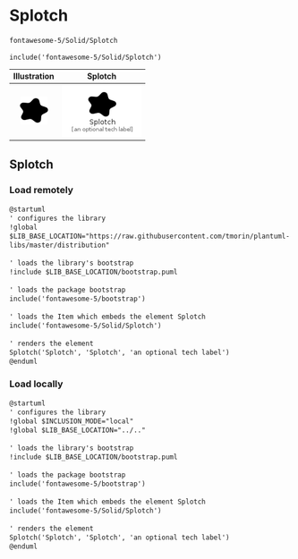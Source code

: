 # Splotch


```text
fontawesome-5/Solid/Splotch
```

```text
include('fontawesome-5/Solid/Splotch')
```



| Illustration | Splotch |
| :---: | :---: |
| ![illustration for Illustration](../../fontawesome-5/Solid/Splotch.png) | ![illustration for Splotch](../../fontawesome-5/Solid/Splotch.Local.png) |




## Splotch

### Load remotely
```plantuml
@startuml
' configures the library
!global $LIB_BASE_LOCATION="https://raw.githubusercontent.com/tmorin/plantuml-libs/master/distribution"

' loads the library's bootstrap
!include $LIB_BASE_LOCATION/bootstrap.puml

' loads the package bootstrap
include('fontawesome-5/bootstrap')

' loads the Item which embeds the element Splotch
include('fontawesome-5/Solid/Splotch')

' renders the element
Splotch('Splotch', 'Splotch', 'an optional tech label')
@enduml
```

### Load locally
```plantuml
@startuml
' configures the library
!global $INCLUSION_MODE="local"
!global $LIB_BASE_LOCATION="../.."

' loads the library's bootstrap
!include $LIB_BASE_LOCATION/bootstrap.puml

' loads the package bootstrap
include('fontawesome-5/bootstrap')

' loads the Item which embeds the element Splotch
include('fontawesome-5/Solid/Splotch')

' renders the element
Splotch('Splotch', 'Splotch', 'an optional tech label')
@enduml
```


